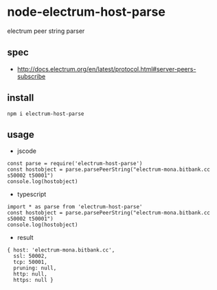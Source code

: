 # node-electrum-host-parse

electrum peer string parser

## spec

* http://docs.electrum.org/en/latest/protocol.html#server-peers-subscribe

## install

```
npm i electrum-host-parse
```

## usage

* jscode

```
const parse = require('electrum-host-parse')
const hostobject = parse.parsePeerString("electrum-mona.bitbank.cc s50002 t50001")
console.log(hostobject)
```

* typescript

```
import * as parse from 'electrum-host-parse'
const hostobject = parse.parsePeerString("electrum-mona.bitbank.cc s50002 t50001")
console.log(hostobject)
```

* result

```
{ host: 'electrum-mona.bitbank.cc',
  ssl: 50002,
  tcp: 50001,
  pruning: null,
  http: null,
  https: null }
```

